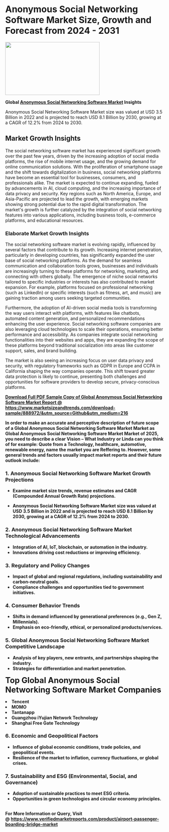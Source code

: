 <H1>Anonymous Social Networking Software Market Size, Growth and Forecast from 2024 - 2031</H1><img class="aligncenter size-medium wp-image-584254" src="https://thirdeyenews.in/wp-content/uploads/2024/09/Global-Market-Research-300x168.jpeg" alt="" width="300" height="168" /><p><strong>Global&nbsp;<a href="https://www.marketsizeandtrends.com/download-sample/888972/&amp;utm_source=Github&utm_medium=216">Anonymous Social Networking Software Market</a> Insights</strong></p><p>Anonymous Social Networking Software Market size was valued at USD 3.5 Billion in 2022 and is projected to reach USD 8.1 Billion by 2030, growing at a CAGR of 12.2% from 2024 to 2030.</p><p><h2>Market Growth Insights</h2> <p>The social networking software market has experienced significant growth over the past few years, driven by the increasing adoption of social media platforms, the rise of mobile internet usage, and the growing demand for online communication solutions. With the proliferation of smartphone usage and the shift towards digitalization in business, social networking platforms have become an essential tool for businesses, consumers, and professionals alike. The market is expected to continue expanding, fueled by advancements in AI, cloud computing, and the increasing importance of data privacy and security. Key regions such as North America, Europe, and Asia-Pacific are projected to lead the growth, with emerging markets showing strong potential due to the rapid digital transformation. The market's growth is further catalyzed by the integration of social networking features into various applications, including business tools, e-commerce platforms, and educational resources.</p> <p><strong><a href="#"></a></strong></p> <h3>Elaborate Market Growth Insights</h3> <p>The social networking software market is evolving rapidly, influenced by several factors that contribute to its growth. Increasing internet penetration, particularly in developing countries, has significantly expanded the user base of social networking platforms. As the demand for seamless communication and collaboration tools grows, businesses and individuals are increasingly turning to these platforms for networking, marketing, and connecting with others globally. The emergence of niche social networks tailored to specific industries or interests has also contributed to market expansion. For example, platforms focused on professional networking (such as LinkedIn) or specific interests (such as fitness, art, and music) are gaining traction among users seeking targeted communities.</p> <p>Furthermore, the adoption of AI-driven social media tools is transforming the way users interact with platforms, with features like chatbots, automated content generation, and personalized recommendations enhancing the user experience. Social networking software companies are also leveraging cloud technologies to scale their operations, ensuring better performance and accessibility. As companies integrate social networking functionalities into their websites and apps, they are expanding the scope of these platforms beyond traditional socialization into areas like customer support, sales, and brand building.</p> <p>The market is also seeing an increasing focus on user data privacy and security, with regulatory frameworks such as GDPR in Europe and CCPA in California shaping the way companies operate. This shift toward greater data protection is likely to continue, presenting both challenges and opportunities for software providers to develop secure, privacy-conscious platforms.</p> <p><strong><a href="#"></p><p><span class=""><strong>Download Full PDF Sample Copy of Global Anonymous Social Networking Software Market Report</strong> @ <a href="https://www.marketsizeandtrends.com/download-sample/888972/&amp;utm_source=Github&utm_medium=216" target="_blank">https://www.marketsizeandtrends.com/download-sample/888972/&amp;utm_source=Github&utm_medium=216</a></span></p><p>In order to make an accurate and perceptive description of future scope of a Global&nbsp;Anonymous Social Networking Software Market Market as Global&nbsp;Anonymous Social Networking Software Market Market of 2025, you need to describe a clear Vision &ndash; What Industry or Linda can you think of for example: Quote from a Technology, healthcare, automotive, renewable energy, name the market you are Reffering to. However, some general trends and factors usually impact market reports and their future outlook include:</p><h3>1.&nbsp;<strong>Anonymous Social Networking Software Market Growth Projections</strong></h3><ul><li>Examine market size trends, revenue estimates and CAGR (Compounded Annual Growth Rate) projections.</li><li><p>Anonymous Social Networking Software Market size was valued at USD 3.5 Billion in 2022 and is projected to reach USD 8.1 Billion by 2030, growing at a CAGR of 12.2% from 2024 to 2030.</p></li></ul><h3>2.&nbsp;<strong>Anonymous Social Networking Software Market Technological Advancements</strong></h3><ul><li>Integration of AI, IoT, blockchain, or automation in the industry.</li><li>Innovations driving cost reductions or improving efficiency.</li></ul><h3>3.&nbsp;<strong>Regulatory and Policy Changes</strong></h3><ul><li>Impact of global and regional regulations, including sustainability and carbon-neutral goals.</li><li>Compliance challenges and opportunities tied to government initiatives.</li></ul><h3>4.&nbsp;<strong>Consumer Behavior Trends</strong></h3><ul><li>Shifts in demand influenced by generational preferences (e.g., Gen Z, Millennials).</li><li>Emphasis on eco-friendly, ethical, or personalized products/services.</li></ul><h3>5.&nbsp;<strong>Global Anonymous Social Networking Software Market Competitive Landscape</strong></h3><ul><li>Analysis of key players, new entrants, and partnerships shaping the industry.</li><li>Strategies for differentiation and market penetration.</li></ul><p data-pm-slice="1 1 []"><span style="color: inherit; font-family: inherit; font-size: 25px;">Top Global Anonymous Social Networking Software Market Companies</span></p><div class="" data-test-id=""><p><li>Tencent</li><li> MOMO</li><li> Tantanapp</li><li> Guangzhou iYujian Network Technology</li><li> Shanghai Free Gate Technology</li></p></div><h3>6.&nbsp;<strong>Economic and Geopolitical Factors</strong></h3><ul><li>Influence of global economic conditions, trade policies, and geopolitical events.</li><li>Resilience of the market to inflation, currency fluctuations, or global crises.</li></ul><h3>7.&nbsp;<strong>Sustainability and ESG (Environmental, Social, and Governance)</strong></h3><ul><li>Adoption of sustainable practices to meet ESG criteria.</li><li>Opportunities in green technologies and circular economy principles.</li></ul><h2><strong style="font-size: 14px;">For More Information or Query, Visit @&nbsp;</strong><a style="background-color: #ffffff; font-size: 14px;" href="https://www.marketsizeandtrends.com/report/anonymous-social-networking-software-market-/" target="_blank">https://www.verifiedmarketreports.com/product/airport-passenger-boarding-bridge-market</a></h2>
